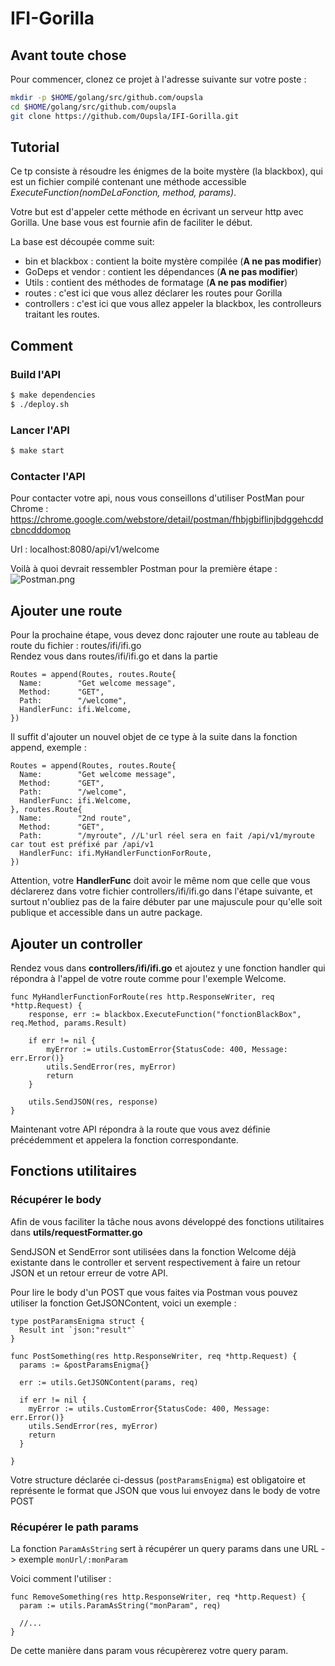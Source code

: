 # IFI-Gorilla

## Avant toute chose

Pour commencer, clonez ce projet à l'adresse suivante sur votre poste :
```bash
mkdir -p $HOME/golang/src/github.com/oupsla
cd $HOME/golang/src/github.com/oupsla
git clone https://github.com/Oupsla/IFI-Gorilla.git
```

## Tutorial
Ce tp consiste à résoudre les énigmes de la boite mystère (la blackbox), qui est un fichier compilé contenant une méthode accessible *ExecuteFunction(nomDeLaFonction, method, params)*.

Votre but est d'appeler cette méthode en écrivant un serveur http avec Gorilla. Une base vous est fournie afin de faciliter le début.

La base est découpée comme suit:
- bin et blackbox : contient la boite mystère compilée (**A ne pas modifier**)
- GoDeps et vendor : contient les dépendances (**A ne pas modifier**)
- Utils : contient des méthodes de formatage (**A ne pas modifier**)
- routes : c'est ici que vous allez déclarer les routes pour Gorilla
- controllers : c'est ici que vous allez appeler la blackbox, les controlleurs traitant les routes.


## Comment

### Build l'API
```bash
$ make dependencies
$ ./deploy.sh
```

### Lancer l'API
```bash
$ make start
```

### Contacter l'API

Pour contacter votre api, nous vous conseillons d'utiliser PostMan pour Chrome : https://chrome.google.com/webstore/detail/postman/fhbjgbiflinjbdggehcddcbncdddomop

Url : localhost:8080/api/v1/welcome

Voilà à quoi devrait ressembler Postman pour la première étape :
![Postman.png](https://s16.postimg.org/wya70juad/Postman.png)

## Ajouter une route
Pour la prochaine étape, vous devez donc rajouter une route au tableau de route du fichier : routes/ifi/ifi.go  
Rendez vous dans routes/ifi/ifi.go et dans la partie
```golang
Routes = append(Routes, routes.Route{
  Name:        "Get welcome message",
  Method:      "GET",
  Path:        "/welcome",
  HandlerFunc: ifi.Welcome,
})
```
Il suffit d'ajouter un nouvel objet de ce type à la suite dans la fonction append, exemple :
```golang
Routes = append(Routes, routes.Route{
  Name:        "Get welcome message",
  Method:      "GET",
  Path:        "/welcome",
  HandlerFunc: ifi.Welcome,
}, routes.Route{
  Name:        "2nd route",
  Method:      "GET",
  Path:        "/myroute", //L'url réel sera en fait /api/v1/myroute car tout est préfixé par /api/v1
  HandlerFunc: ifi.MyHandlerFunctionForRoute,
})
```
Attention, votre **HandlerFunc** doit avoir le même nom que celle que vous déclarerez dans votre fichier controllers/ifi/ifi.go dans l'étape suivante, et surtout n'oubliez pas de la faire débuter par une majuscule pour qu'elle soit publique et accessible dans un autre package.

## Ajouter un controller
Rendez vous dans **controllers/ifi/ifi.go** et ajoutez y une fonction handler qui répondra à l'appel de votre route comme pour l'exemple Welcome.
```golang
func MyHandlerFunctionForRoute(res http.ResponseWriter, req *http.Request) {
	response, err := blackbox.ExecuteFunction("fonctionBlackBox", req.Method, params.Result)

	if err != nil {
		myError := utils.CustomError{StatusCode: 400, Message: err.Error()}
		utils.SendError(res, myError)
		return
	}

	utils.SendJSON(res, response)
}
```
Maintenant votre API répondra à la route que vous avez définie précédemment et appelera la fonction correspondante.

## Fonctions utilitaires

### Récupérer le body
Afin de vous faciliter la tâche nous avons développé des fonctions utilitaires dans **utils/requestFormatter.go**

SendJSON et SendError sont utilisées dans la fonction Welcome déjà existante dans le controller et servent respectivement à faire un retour JSON et un retour erreur de votre API.

Pour lire le body d'un POST que vous faites via Postman vous pouvez utiliser la fonction GetJSONContent, voici un exemple :
```golang
type postParamsEnigma struct {
  Result int `json:"result"`
}

func PostSomething(res http.ResponseWriter, req *http.Request) {
  params := &postParamsEnigma{}

  err := utils.GetJSONContent(params, req)

  if err != nil {
    myError := utils.CustomError{StatusCode: 400, Message: err.Error()}
    utils.SendError(res, myError)
    return
  }

}
```
Votre structure déclarée ci-dessus (`postParamsEnigma`) est obligatoire et représente le format que JSON que vous lui envoyez dans le body de votre POST

### Récupérer le path params
La fonction `ParamAsString` sert à récupérer un query params dans une URL -> exemple `monUrl/:monParam`

Voici comment l'utiliser :
```
func RemoveSomething(res http.ResponseWriter, req *http.Request) {
  param := utils.ParamAsString("monParam", req)

  //...
}
```
De cette manière dans param vous récupèrerez votre query param.
